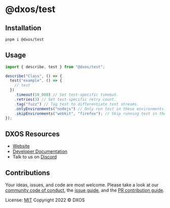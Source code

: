 # @dxos/test

## Installation

```bash
pnpm i @dxos/test
```

## Usage

```ts
import { describe, test } from "@dxos/test";

describe("Class", () => {
  test("example", () => {
    // test
  })
    .timeout(10_000) // Set test-specific timeout.
    .retries(3) // Set test-specific retry count.
    .tag("fuzz") // Tag test to differentiate test streams.
    .onlyEnvironments("nodejs") // Only run test in these environments.
    .skipEnvironments("webkit", "firefox"); // Skip running test in these environments.
});
```

## DXOS Resources

- [Website](https://dxos.org)
- [Developer Documentation](https://docs.dxos.org)
- Talk to us on [Discord](https://discord.gg/eXVfryv3sW)

## Contributions

Your ideas, issues, and code are most welcome. Please take a look at our [community code of conduct](https://github.com/dxos/dxos/blob/main/CODE_OF_CONDUCT.md), the [issue guide](https://github.com/dxos/dxos/blob/main/CONTRIBUTING.md#submitting-issues), and the [PR contribution guide](https://github.com/dxos/dxos/blob/main/CONTRIBUTING.md#submitting-prs).

License: [MIT](./LICENSE) Copyright 2022 © DXOS
